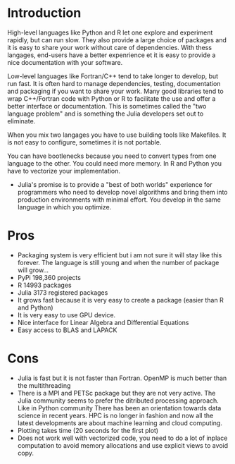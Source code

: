 # Introduction

High-level languages like Python and R let one explore and experiment rapidly, but can run slow. They also provide a large choice of packages and it is easy to share your work without care of dependencies. With thess langages, end-users have 
a better expenrience et it is easy to provide a nice documentation with
your software. 

Low-level languages like Fortran/C++
tend to take longer to develop, but run fast. It is often hard to manage dependencies, testing, documentation and packaging if you want to share your work. Many good libraries tend to wrap C++/Fortran code with Python or R to facilitate the use and offer a better interface or documentation. This is sometimes
called the "two language problem" and is something the Julia
developers set out to eliminate.

When you mix two langages you have to use building tools like
Makefiles. It is not easy to configure, sometimes it is not portable.

You can have bootlenecks because you need to convert types from one
language to the other.  You could need more memory. In R and Python
you have to vectorize your implementation.

- Julia's promise is to provide a "best of both worlds" experience for 
programmers who need to develop novel algorithms and bring them into 
production environments with minimal effort.
You develop in the same language in which you optimize.

# Pros

- Packaging system is very efficient but i am not sure it will stay like this forever. The language is still young and when the number of package will grow...
- PyPi 198,360 projects
- R 14993 packages
- Julia 3173 registered packages
- It grows fast because it is very easy to create a package (easier than R and Python)
- It is very easy to use GPU device.
- Nice interface for Linear Algebra and Differential Equations
- Easy access to BLAS and LAPACK

# Cons

- Julia is fast but it is not faster than Fortran. OpenMP is much better than 
the multithreading 
- There is a MPI and PETSc package but they are not very active. The Julia community seems to prefer the ditributed processing approach. 
Like in Python community There has been an orientation towards data science in recent years. HPC is no longer in fashion and now all the latest developments are about machine learning and cloud computing.
- Plotting takes time (20 seconds for the first plot)
- Does not work well with vectorized code, you need to do a lot of inplace computation
to avoid memory allocations and use explicit views to avoid copy.
